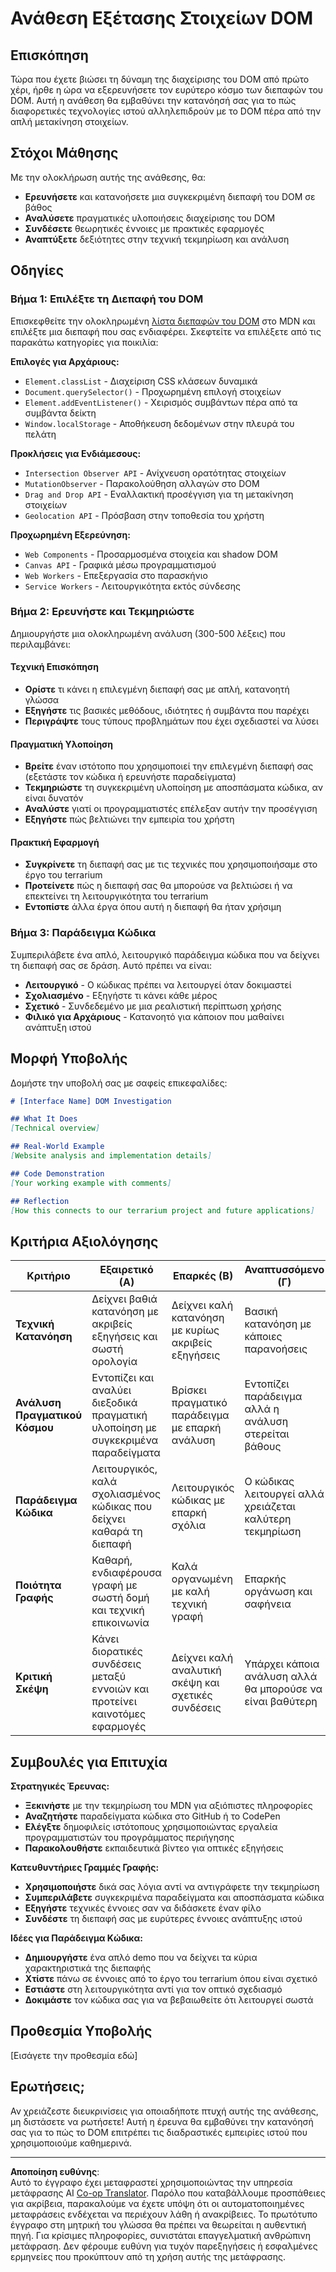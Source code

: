<!--
CO_OP_TRANSLATOR_METADATA:
{
  "original_hash": "947ca5ce7c94aee9c7de7034e762bc17",
  "translation_date": "2025-10-23T20:16:12+00:00",
  "source_file": "3-terrarium/3-intro-to-DOM-and-closures/assignment.md",
  "language_code": "el"
}
-->
# Ανάθεση Εξέτασης Στοιχείων DOM

## Επισκόπηση

Τώρα που έχετε βιώσει τη δύναμη της διαχείρισης του DOM από πρώτο χέρι, ήρθε η ώρα να εξερευνήσετε τον ευρύτερο κόσμο των διεπαφών του DOM. Αυτή η ανάθεση θα εμβαθύνει την κατανόησή σας για το πώς διαφορετικές τεχνολογίες ιστού αλληλεπιδρούν με το DOM πέρα από την απλή μετακίνηση στοιχείων.

## Στόχοι Μάθησης

Με την ολοκλήρωση αυτής της ανάθεσης, θα:
- **Ερευνήσετε** και κατανοήσετε μια συγκεκριμένη διεπαφή του DOM σε βάθος
- **Αναλύσετε** πραγματικές υλοποιήσεις διαχείρισης του DOM
- **Συνδέσετε** θεωρητικές έννοιες με πρακτικές εφαρμογές
- **Αναπτύξετε** δεξιότητες στην τεχνική τεκμηρίωση και ανάλυση

## Οδηγίες

### Βήμα 1: Επιλέξτε τη Διεπαφή του DOM

Επισκεφθείτε την ολοκληρωμένη [λίστα διεπαφών του DOM](https://developer.mozilla.org/docs/Web/API/Document_Object_Model) στο MDN και επιλέξτε μια διεπαφή που σας ενδιαφέρει. Σκεφτείτε να επιλέξετε από τις παρακάτω κατηγορίες για ποικιλία:

**Επιλογές για Αρχάριους:**
- `Element.classList` - Διαχείριση CSS κλάσεων δυναμικά
- `Document.querySelector()` - Προχωρημένη επιλογή στοιχείων
- `Element.addEventListener()` - Χειρισμός συμβάντων πέρα από τα συμβάντα δείκτη
- `Window.localStorage` - Αποθήκευση δεδομένων στην πλευρά του πελάτη

**Προκλήσεις για Ενδιάμεσους:**
- `Intersection Observer API` - Ανίχνευση ορατότητας στοιχείων
- `MutationObserver` - Παρακολούθηση αλλαγών στο DOM
- `Drag and Drop API` - Εναλλακτική προσέγγιση για τη μετακίνηση στοιχείων
- `Geolocation API` - Πρόσβαση στην τοποθεσία του χρήστη

**Προχωρημένη Εξερεύνηση:**
- `Web Components` - Προσαρμοσμένα στοιχεία και shadow DOM
- `Canvas API` - Γραφικά μέσω προγραμματισμού
- `Web Workers` - Επεξεργασία στο παρασκήνιο
- `Service Workers` - Λειτουργικότητα εκτός σύνδεσης

### Βήμα 2: Ερευνήστε και Τεκμηριώστε

Δημιουργήστε μια ολοκληρωμένη ανάλυση (300-500 λέξεις) που περιλαμβάνει:

#### Τεχνική Επισκόπηση
- **Ορίστε** τι κάνει η επιλεγμένη διεπαφή σας με απλή, κατανοητή γλώσσα
- **Εξηγήστε** τις βασικές μεθόδους, ιδιότητες ή συμβάντα που παρέχει
- **Περιγράψτε** τους τύπους προβλημάτων που έχει σχεδιαστεί να λύσει

#### Πραγματική Υλοποίηση
- **Βρείτε** έναν ιστότοπο που χρησιμοποιεί την επιλεγμένη διεπαφή σας (εξετάστε τον κώδικα ή ερευνήστε παραδείγματα)
- **Τεκμηριώστε** τη συγκεκριμένη υλοποίηση με αποσπάσματα κώδικα, αν είναι δυνατόν
- **Αναλύστε** γιατί οι προγραμματιστές επέλεξαν αυτήν την προσέγγιση
- **Εξηγήστε** πώς βελτιώνει την εμπειρία του χρήστη

#### Πρακτική Εφαρμογή
- **Συγκρίνετε** τη διεπαφή σας με τις τεχνικές που χρησιμοποιήσαμε στο έργο του terrarium
- **Προτείνετε** πώς η διεπαφή σας θα μπορούσε να βελτιώσει ή να επεκτείνει τη λειτουργικότητα του terrarium
- **Εντοπίστε** άλλα έργα όπου αυτή η διεπαφή θα ήταν χρήσιμη

### Βήμα 3: Παράδειγμα Κώδικα

Συμπεριλάβετε ένα απλό, λειτουργικό παράδειγμα κώδικα που να δείχνει τη διεπαφή σας σε δράση. Αυτό πρέπει να είναι:
- **Λειτουργικό** - Ο κώδικας πρέπει να λειτουργεί όταν δοκιμαστεί
- **Σχολιασμένο** - Εξηγήστε τι κάνει κάθε μέρος
- **Σχετικό** - Συνδεδεμένο με μια ρεαλιστική περίπτωση χρήσης
- **Φιλικό για Αρχάριους** - Κατανοητό για κάποιον που μαθαίνει ανάπτυξη ιστού

## Μορφή Υποβολής

Δομήστε την υποβολή σας με σαφείς επικεφαλίδες:

```markdown
# [Interface Name] DOM Investigation

## What It Does
[Technical overview]

## Real-World Example
[Website analysis and implementation details]

## Code Demonstration
[Your working example with comments]

## Reflection
[How this connects to our terrarium project and future applications]
```

## Κριτήρια Αξιολόγησης

| Κριτήριο | Εξαιρετικό (Α) | Επαρκές (Β) | Αναπτυσσόμενο (Γ) | Χρειάζεται Βελτίωση (Δ) |
|----------|---------------|----------------|----------------|----------------------|
| **Τεχνική Κατανόηση** | Δείχνει βαθιά κατανόηση με ακριβείς εξηγήσεις και σωστή ορολογία | Δείχνει καλή κατανόηση με κυρίως ακριβείς εξηγήσεις | Βασική κατανόηση με κάποιες παρανοήσεις | Περιορισμένη κατανόηση με σημαντικά λάθη |
| **Ανάλυση Πραγματικού Κόσμου** | Εντοπίζει και αναλύει διεξοδικά πραγματική υλοποίηση με συγκεκριμένα παραδείγματα | Βρίσκει πραγματικό παράδειγμα με επαρκή ανάλυση | Εντοπίζει παράδειγμα αλλά η ανάλυση στερείται βάθους | Ασαφής ή ανακριβής σύνδεση με τον πραγματικό κόσμο |
| **Παράδειγμα Κώδικα** | Λειτουργικός, καλά σχολιασμένος κώδικας που δείχνει καθαρά τη διεπαφή | Λειτουργικός κώδικας με επαρκή σχόλια | Ο κώδικας λειτουργεί αλλά χρειάζεται καλύτερη τεκμηρίωση | Ο κώδικας έχει λάθη ή κακή εξήγηση |
| **Ποιότητα Γραφής** | Καθαρή, ενδιαφέρουσα γραφή με σωστή δομή και τεχνική επικοινωνία | Καλά οργανωμένη με καλή τεχνική γραφή | Επαρκής οργάνωση και σαφήνεια | Κακή οργάνωση ή ασαφής επικοινωνία |
| **Κριτική Σκέψη** | Κάνει διορατικές συνδέσεις μεταξύ εννοιών και προτείνει καινοτόμες εφαρμογές | Δείχνει καλή αναλυτική σκέψη και σχετικές συνδέσεις | Υπάρχει κάποια ανάλυση αλλά θα μπορούσε να είναι βαθύτερη | Περιορισμένα στοιχεία κριτικής σκέψης |

## Συμβουλές για Επιτυχία

**Στρατηγικές Έρευνας:**
- **Ξεκινήστε** με την τεκμηρίωση του MDN για αξιόπιστες πληροφορίες
- **Αναζητήστε** παραδείγματα κώδικα στο GitHub ή το CodePen
- **Ελέγξτε** δημοφιλείς ιστότοπους χρησιμοποιώντας εργαλεία προγραμματιστών του προγράμματος περιήγησης
- **Παρακολουθήστε** εκπαιδευτικά βίντεο για οπτικές εξηγήσεις

**Κατευθυντήριες Γραμμές Γραφής:**
- **Χρησιμοποιήστε** δικά σας λόγια αντί να αντιγράφετε την τεκμηρίωση
- **Συμπεριλάβετε** συγκεκριμένα παραδείγματα και αποσπάσματα κώδικα
- **Εξηγήστε** τεχνικές έννοιες σαν να διδάσκετε έναν φίλο
- **Συνδέστε** τη διεπαφή σας με ευρύτερες έννοιες ανάπτυξης ιστού

**Ιδέες για Παράδειγμα Κώδικα:**
- **Δημιουργήστε** ένα απλό demo που να δείχνει τα κύρια χαρακτηριστικά της διεπαφής
- **Χτίστε** πάνω σε έννοιες από το έργο του terrarium όπου είναι σχετικό
- **Εστιάστε** στη λειτουργικότητα αντί για τον οπτικό σχεδιασμό
- **Δοκιμάστε** τον κώδικα σας για να βεβαιωθείτε ότι λειτουργεί σωστά

## Προθεσμία Υποβολής

[Εισάγετε την προθεσμία εδώ]

## Ερωτήσεις;

Αν χρειάζεστε διευκρινίσεις για οποιαδήποτε πτυχή αυτής της ανάθεσης, μη διστάσετε να ρωτήσετε! Αυτή η έρευνα θα εμβαθύνει την κατανόησή σας για το πώς το DOM επιτρέπει τις διαδραστικές εμπειρίες ιστού που χρησιμοποιούμε καθημερινά.

---

**Αποποίηση ευθύνης**:  
Αυτό το έγγραφο έχει μεταφραστεί χρησιμοποιώντας την υπηρεσία μετάφρασης AI [Co-op Translator](https://github.com/Azure/co-op-translator). Παρόλο που καταβάλλουμε προσπάθειες για ακρίβεια, παρακαλούμε να έχετε υπόψη ότι οι αυτοματοποιημένες μεταφράσεις ενδέχεται να περιέχουν λάθη ή ανακρίβειες. Το πρωτότυπο έγγραφο στη μητρική του γλώσσα θα πρέπει να θεωρείται η αυθεντική πηγή. Για κρίσιμες πληροφορίες, συνιστάται επαγγελματική ανθρώπινη μετάφραση. Δεν φέρουμε ευθύνη για τυχόν παρεξηγήσεις ή εσφαλμένες ερμηνείες που προκύπτουν από τη χρήση αυτής της μετάφρασης.